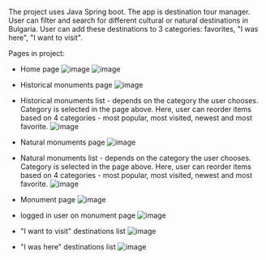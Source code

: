 The project uses Java Spring boot. The app is destination tour manager. User can filter and search for different cultural or natural destinations in Bulgaria. User can add these destinations to 3 categories: favorites, "I was here", "I want to visit".

Pages in project:

- Home page
![image](https://github.com/Martin142214/TourManager/assets/66480934/46aba576-1b85-45e9-9926-933b6e60395c)
![image](https://github.com/Martin142214/TourManager/assets/66480934/6977f85d-066c-4dc0-9ad4-64341e577483)

- Historical monuments page
![image](https://github.com/Martin142214/TourManager/assets/66480934/aa663c3e-01f0-4a44-ac52-f36677969f4e)

- Historical monuments list - depends on the category the user chooses. Category is selected in the page above.
Here, user can reorder items based on 4 categories - most popular, most visited, newest and most favorite.
![image](https://github.com/Martin142214/TourManager/assets/66480934/1f7b00c2-cfc9-4360-a270-19362afa29a4)

- Natural monuments page
![image](https://github.com/Martin142214/TourManager/assets/66480934/019642b6-4fa5-4687-8a9f-9b809a44a69d)

- Natural monuments list - depends on the category the user chooses. Category is selected in the page above.
Here, user can reorder items based on 4 categories - most popular, most visited, newest and most favorite.
![image](https://github.com/Martin142214/TourManager/assets/66480934/0ee8d972-32b2-4df3-8944-5445a104b6a5)

- Monument page
![image](https://github.com/Martin142214/TourManager/assets/66480934/abde5fd4-1cd6-4f0e-a131-ac98ed561eba)

- logged in user on monument page
![image](https://github.com/Martin142214/TourManager/assets/66480934/84b990c6-596c-4c7b-a625-9ed9dc480e71)

- "I want to visit" destinations list
![image](https://github.com/Martin142214/TourManager/assets/66480934/dc49992d-53ca-47ef-9f96-9bd1b26f8246)


- "I was here" destinations list
![image](https://github.com/Martin142214/TourManager/assets/66480934/fcba75ca-1b19-4753-b130-4f6265d584cb)
